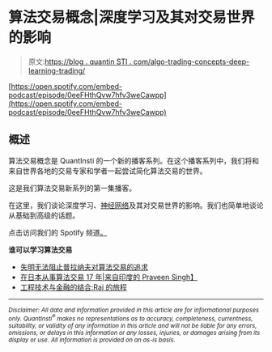 # 算法交易概念|深度学习及其对交易世界的影响

> 原文:[https://blog . quantin STI . com/algo-trading-concepts-deep-learning-trading/](https://blog.quantinsti.com/algo-trading-concepts-deep-learning-trading/)

[https://open.spotify.com/embed-podcast/episode/0eeFHthQvw7hfv3weCawpp](https://open.spotify.com/embed-podcast/episode/0eeFHthQvw7hfv3weCawpp)

## **概述**

算法交易概念是 QuantInsti 的一个新的播客系列。在这个播客系列中，我们将和来自世界各地的交易专家和学者一起尝试简化算法交易的世界。

这是我们算法交易新系列的第一集播客。

在这里，我们谈论深度学习、[神经网络](https://quantra.quantinsti.com/course/neural-networks-deep-learning-trading-ernest-chan)及其对交易世界的影响。我们也简单地谈论从基础到高级的话题。

点击访问我们的 Spotify 频道[。](https://open.spotify.com/show/7nzhQgFVMet9kZHJ2Sl9PJ)

**谁可以学习算法交易**

*   [失明无法阻止普拉纳夫对算法交易的追求](/blindness-algorithmic-trading-epat-success-story-pranav-lal/)
*   [在日本从事算法交易 17 年|来自印度的 Praveen Singh】](/information-technology-investment-banking-algo-trading-epat-success-story-praveens-story/)
*   [工程技术与金融的结合:Raj 的旅程](/engineering-algorithmic-trading-epat-success-story-raj-mahajan/)

* * *

<small>*Disclaimer: All data and information provided in this article are for informational purposes only. QuantInsti<sup>®</sup> makes no representations as to accuracy, completeness, currentness, suitability, or validity of any information in this article and will not be liable for any errors, omissions, or delays in this information or any losses, injuries, or damages arising from its display or use. All information is provided on an as-is basis.*</small>